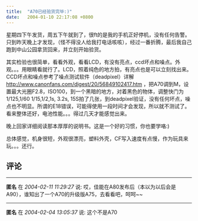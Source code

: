 ```yaml
---
title:  "A70已经验货完毕:)"
date:   2004-01-10 22:17:08 +0800
---
```


星期四下午发货，周五下午就到了，很ft的是我的手机正好停机，没有任何告警。只到昨天晚上才发现，（怪不得没人给我打电话咳咳），经过一番折腾，最后我自己跑到中山公园拿货回来，并立刻开始验货。  

其实检验也很简单，看看外观，看看LCD，有没有亮点，ccd坏点和噪点。外观。。。用眼睛看就行了。LCD，照着纯色的地方拍，有亮点也是可以立刻找出来。CCD坏点和噪点参考了噪点测试软件（deadpixel）详解 http://www.canonfans.com/digest/20/56849102417.htm ，把A70调到M，设置最大光圈F2.8，ISO100，到一个黑暗的地方，对着黑色的物体，调整快门为1/125,1/60 1/15,1/2,1s, 3.2s, 15S拍了几张，到deadpixel验证，没有任何坏点，噪点也不明显。所谓的E18错误，可能得使用一段时间才会发现，所以就不测试了。看来整体还好，电池性能。。。得过几天才能感觉出来。  

晚上回家详细阅读那本厚厚的说明书。这是一个好的习惯，你也要学咯:)  

总体感觉，机身很短，外观很漂亮，塑料外壳，CF写入速度有点慢，作为玩具来玩。。。还行。  


## 评论

*****
**匿名** 在 *2004-02-11 11:29:27* 说: 哎，佳能在A80发布后（本以为以后会是A90），谁知出了一个A70的升级版A75，去看看吧，呵呵~~

*****
**匿名** 在 *2004-02-04 13:05:37* 说: 这个不是A70

